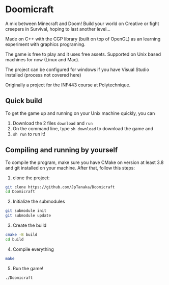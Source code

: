 # Doomicraft

A mix between Minecraft and Doom! Build your world on Creative or fight creepers in Survival, hoping to last another level...


Made on C++ with the CGP library (built on top of OpenGL) as an learning experiment with graphics programing.

The game is free to play and it uses free assets. Supported on Unix based machines for now (Linux and Mac).

The project can be configured for windows if you have Visual Studio installed (process not covered here)

Originally a project for the INF443 course at Polytechnique.


## Quick build
To get the game up and running on your Unix machine quickly, you can 

1. Download the 2 files `download` and `run`
2. On the command line, type `sh download` to download the game and
3. `sh run` to run it!

## Compiling and running by yourself
To compile the program, make sure you have CMake on version at least 3.8 and git installed on your machine.
After that, follow this steps:

1. clone the project:
```bash
git clone https://github.com/JpTanaka/Doomicraft
cd Doomicraft
```

2. Initialize the submodules
```bash
git submodule init
git submodule update
```

3. Create the build
```bash
cmake -B build
cd build
```

4. Compile everything
```bash
make
```
5. Run the game!
```bash
./Doomicraft
```

